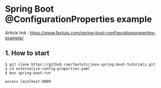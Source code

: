 # Spring Boot @ConfigurationProperties example

Article link : https://www.favtuts.com/spring-boot-configurationproperties-example/

## 1. How to start
```
$ git clone https://github.com/favtuts/java-spring-boot-tutorials.git
$ cd externalize-config-properties-yaml
$ mvn spring-boot:run

access localhost:8080
```